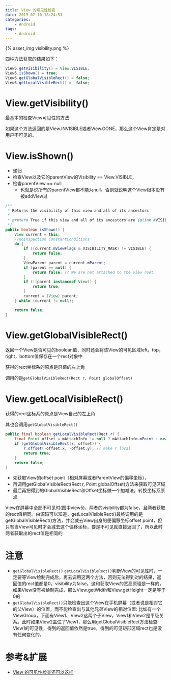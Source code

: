 ```yaml
---
title: View 的可见性检查
date: 2019-07-10 18:24:53
categories: 
	- Android
tags: 
	- Android
---
```


{% asset_img visibility.png %}

四种方法获取的结果如下：

```java
View5.getVisibility() = View.VISIBLE;
View5.isShown() = true; 
View5.getGlobalVisibleRect() = false;
View5.getLocalVisibleRect() =  false;
```

# View.getVisibility()

最基本的检查View可见性的方法

如果这个方法返回的是View.INVISIBLE或者View.GONE，那么这个View肯定是对用户不可见的。

# View.isShown()

- 递归
- 检查View以及它的parentView的Visibility == View.VISIBLE，
- 检查parentView == null
	- 也就是说所有的parentView都不能为null。否则就说明这个View根本没有被addView过

```java
/**
 * Returns the visibility of this view and all of its ancestors
 *
 * @return True if this view and all of its ancestors are {@link #VISIBLE}
 */
public boolean isShown() {
    View current = this;
    //noinspection ConstantConditions
    do {
        if ((current.mViewFlags & VISIBILITY_MASK) != VISIBLE) {
            return false;
        }
        ViewParent parent = current.mParent;
        if (parent == null) {
            return false; // We are not attached to the view root
        }
        if (!(parent instanceof View)) {
            return true;
        }
        current = (View) parent;
    } while (current != null);

    return false;
}
```

# View.getGlobalVisibleRect()

返回一个View是否可见的boolean值，同时还会将该View的可见区域left，top，right，bottom值保存在一个rect对象中

获得的rect坐标系的原点是屏幕的左上角

调用的是`getGlobalVisibleRect(Rect r, Point globalOffset)`

# View.getLocalVisibleRect()

获得的rect坐标系的原点是View自己的左上角

其也会调用`getGlobalVisibleRect()`

```java
public final boolean getLocalVisibleRect(Rect r) {
    final Point offset = mAttachInfo != null ? mAttachInfo.mPoint : new Point();
    if (getGlobalVisibleRect(r, offset)) {
        r.offset(-offset.x, -offset.y); // make r local
        return true;
    }
    return false;
}
```

- 先获取View的offset point（相对屏幕或者ParentView的偏移坐标），
- 再调用getGlobalVisibleRect(Rect r, Point globalOffset)方法来获取可见区域
- 最后再把得到的GlobalVisibleRect和Offset坐标做一个加减法，转换坐标系原点

View在屏幕中全部不可见时(图中view5)，两者的visibility都为false，且两者获取的rect值相同。由源码可以知道，getLocalVisibleRect()最终调用的是getGlobalVisibleRect()方法，并会减去View自身的便偏移坐标offset point，但只有当View可见时才会减去这个偏移坐标，要是不可见就直接返回了，所以此时两者获取出的rect值是相同的

# 注意

- `getGlobalVisibleRect()` `getLocalVisibleRect()`判断View的可见性时，一定要等View绘制完成后，再去调用这两个方法，否则无法得到对的结果，返回值的rect值都是0，visibility为false。这和获取View的宽高原理是一样的，如果View没有被绘制完成，那么View.getWidth和View.getHeight一定是等于0的
- `getGlobalVisibleRect()`只能检查出这个View在手机屏幕（或者说是相对它的父View）的位置，而不能检查出与其他兄弟View的相对位置:
比如有一个ViewGroup，下面有View1、View2这两个子View，View1和View2是平级关系。此时如果View2盖住了View1，那么用getGlobalVisibleRect方法检查View1的可见性，得到的返回值依然是true，得到的可见矩形区域rect也是没有任何变化的。

# 参考&扩展

- [View 的可见性检查还可以这样](https://www.jianshu.com/p/30b0ae304518)